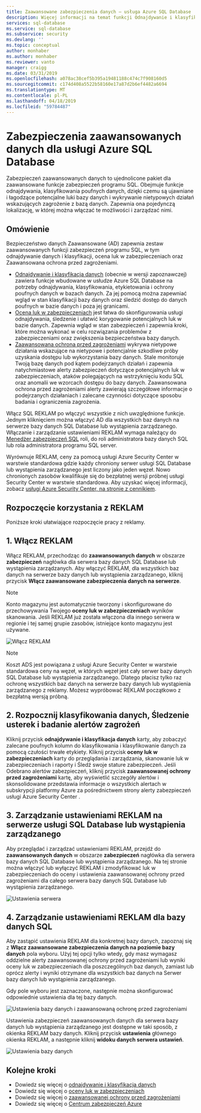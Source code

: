```yaml
---
title: Zaawansowane zabezpieczenia danych — usługa Azure SQL Database | Dokumentacja firmy Microsoft
description: Więcej informacji na temat funkcji Odnajdywanie i klasyfikowanie danych poufnych, zarządzanie swojej bazy danych, luk w zabezpieczeniach i wykrywanie nietypowych działań, które mogą wskazywać na zagrożenie dla usługi Azure SQL database.
services: sql-database
ms.service: sql-database
ms.subservice: security
ms.devlang: ''
ms.topic: conceptual
author: monhaber
ms.author: monhaber
ms.reviewer: vanto
manager: craigg
ms.date: 03/31/2019
ms.openlocfilehash: a078ac38cef5b395a19481188c474c7f908160d5
ms.sourcegitcommit: c174d408a5522b58160e17a87d2b6ef4482a6694
ms.translationtype: MT
ms.contentlocale: pl-PL
ms.lasthandoff: 04/18/2019
ms.locfileid: "59784487"
---
```

# <a name="advanced-data-security-for-azure-sql-database"></a>Zabezpieczenia zaawansowanych danych dla usługi Azure SQL Database

Zabezpieczeń zaawansowanych danych to ujednolicone pakiet dla zaawansowane funkcje zabezpieczeń programu SQL. Obejmuje funkcje odnajdywania, klasyfikowania poufnych danych, dzięki czemu są ujawniane i łagodzące potencjalne luki bazy danych i wykrywanie nietypowych działań wskazujących zagrożenie z bazą danych. Zapewnia ona pojedynczą lokalizację, w której można włączać te możliwości i zarządzać nimi.

## <a name="overview"></a>Omówienie

Bezpieczeństwo danych Zaawansowane (AD) zapewnia zestaw zaawansowanych funkcji zabezpieczeń programu SQL, w tym odnajdywanie danych i klasyfikacji, ocena luk w zabezpieczeniach oraz Zaawansowana ochrona przed zagrożeniami.

- [Odnajdywanie i klasyfikacja danych](sql-database-data-discovery-and-classification.md) (obecnie w wersji zapoznawczej) zawiera funkcje wbudowane w usłudze Azure SQL Database na potrzeby odnajdywania, klasyfikowania, etykietowania i ochrony poufnych danych w bazach danych. Za jej pomocą można zapewniać wgląd w stan klasyfikacji bazy danych oraz śledzić dostęp do danych poufnych w bazie danych i poza jej granicami.
- [Ocena luk w zabezpieczeniach](sql-vulnerability-assessment.md) jest łatwa do skonfigurowania usługi odnajdywania, śledzenie i ułatwić korygowanie potencjalnych luk w bazie danych. Zapewnia wgląd w stan zabezpieczeń i zapewnia kroki, które można wykonać w celu rozwiązania problemów z zabezpieczeniami oraz zwiększenia bezpieczeństwa bazy danych.
- [Zaawansowana ochrona przed zagrożeniami](sql-database-threat-detection-overview.md) wykrywa nietypowe działania wskazujące na nietypowe i potencjalnie szkodliwe próby uzyskania dostępu lub wykorzystania bazy danych. Stale monitoruje Twoją bazę danych pod kątem podejrzanych działań i zapewnia natychmiastowe alerty zabezpieczeń dotyczące potencjalnych luk w zabezpieczeniach, ataków polegających na wstrzyknięciu kodu SQL oraz anomalii we wzorcach dostępu do bazy danych. Zaawansowana ochrona przed zagrożeniami alerty zawierają szczegółowe informacje o podejrzanych działaniach i zalecane czynności dotyczące sposobu badania i ograniczenia zagrożenia.

Włącz SQL REKLAM po włączyć wszystkie z nich uwzględnione funkcje. Jednym kliknięciem można włączyć AD dla wszystkich baz danych na serwerze bazy danych SQL Database lub wystąpienia zarządzanego. Włączanie i zarządzanie ustawieniami REKLAM wymaga należący do [Menedżer zabezpieczeń SQL](https://docs.microsoft.com/azure/role-based-access-control/built-in-roles#sql-security-manager) roli, do roli administratora bazy danych SQL lub rola administratora programu SQL server. 

Wyrównuje REKLAM, ceny za pomocą usługi Azure Security Center w warstwie standardowa gdzie każdy chroniony serwer usługi SQL Database lub wystąpienia zarządzanego jest liczony jako jeden węzeł. Nowo chronionych zasobów kwalifikuje się do bezpłatnej wersji próbnej usługi Security Center w warstwie standardowa. Aby uzyskać więcej informacji, zobacz [usługi Azure Security Center, na stronie z cennikiem](https://azure.microsoft.com/pricing/details/security-center/).

## <a name="getting-started-with-ads"></a>Rozpoczęcie korzystania z REKLAM

Poniższe kroki ułatwiające rozpoczęcie pracy z reklamy.

## <a name="1-enable-ads"></a>1. Włącz REKLAM

Włącz REKLAM, przechodząc do **zaawansowanych danych** w obszarze **zabezpieczeń** nagłówka dla serwera bazy danych SQL Database lub wystąpienia zarządzanych. Aby włączyć REKLAM, dla wszystkich baz danych na serwerze bazy danych lub wystąpienia zarządzanego, kliknij przycisk **Włącz zaawansowane zabezpieczenia danych na serwerze**.

> [!NOTE]
> Konto magazynu jest automatycznie tworzony i skonfigurowane do przechowywania Twojego **oceny luk w zabezpieczeniach** wyników skanowania. Jeśli REKLAM już została włączona dla innego serwera w regionie i tej samej grupie zasobów, istniejące konto magazynu jest używane.

![Włącz REKLAM](./media/sql-advanced-protection/enable_ads.png) 

> [!NOTE]
> Koszt ADS jest powiązana z usługi Azure Security Center w warstwie standardowa ceny na węzeł, w których węzeł jest cały serwer bazy danych SQL Database lub wystąpienia zarządzanego. Dlatego płacisz tylko raz ochronę wszystkich baz danych na serwerze bazy danych lub wystąpienia zarządzanego z reklamy. Możesz wypróbować REKLAM początkowo z bezpłatną wersją próbną.

## <a name="2-start-classifying-data-tracking-vulnerabilities-and-investigating-threat-alerts"></a>2. Rozpocznij klasyfikowania danych, Śledzenie usterek i badanie alertów zagrożeń

Kliknij przycisk **odnajdywanie i klasyfikacja danych** karty, aby zobaczyć zalecane poufnych kolumn do klasyfikowania i klasyfikowanie danych za pomocą czułości trwałe etykiety. Kliknij przycisk **oceny luk w zabezpieczeniach** karty do przeglądania i zarządzania, skanowanie luk w zabezpieczeniach i raporty i Śledź swoje stature zabezpieczeń. Jeśli Odebrano alertów zabezpieczeń, kliknij przycisk **zaawansowanej ochrony przed zagrożeniami** kartę, aby wyświetlić szczegóły alertów i skonsolidowane przedstawia informacje o wszystkich alertach w subskrypcji platformy Azure za pośrednictwem strony alerty zabezpieczeń usługi Azure Security Center .

## <a name="3-manage-ads-settings-on-your-sql-database-server-or-managed-instance"></a>3. Zarządzanie ustawieniami REKLAM na serwerze usługi SQL Database lub wystąpienia zarządzanego

Aby przeglądać i zarządzać ustawieniami REKLAM, przejdź do **zaawansowanych danych** w obszarze **zabezpieczeń** nagłówka dla serwera bazy danych SQL Database lub wystąpienia zarządzanego. Na tej stronie można włączyć lub wyłączyć REKLAM i zmodyfikować luk w zabezpieczeniach do oceny i ustawienia zaawansowanej ochrony przed zagrożeniami dla całego serwera bazy danych SQL Database lub wystąpienia zarządzanego.

![Ustawienia serwera](./media/sql-advanced-protection/server_settings.png) 

## <a name="4-manage-ads-settings-for-a-sql-database"></a>4. Zarządzanie ustawieniami REKLAM dla bazy danych SQL

Aby zastąpić ustawienia REKLAM dla konkretnej bazy danych, zapoznaj się z **Włącz zaawansowane zabezpieczenia danych na poziomie bazy danych** pola wyboru. Użyj tej opcji tylko wtedy, gdy masz wymagasz oddzielne alerty zaawansowanej ochrony przed zagrożeniami lub wyniki oceny luk w zabezpieczeniach dla poszczególnych baz danych, zamiast lub oprócz alerty i wyniki otrzymane dla wszystkich baz danych na Serwer bazy danych lub wystąpienia zarządzanego.

Gdy pole wyboru jest zaznaczone, następnie można skonfigurować odpowiednie ustawienia dla tej bazy danych.
 
![Ustawienia bazy danych i zaawansowaną ochronę przed zagrożeniami](./media/sql-advanced-protection/database_threat_detection_settings.png) 

Ustawienia zabezpieczeń zaawansowanych danych dla serwera bazy danych lub wystąpienia zarządzanego jest dostępne w taki sposób, z okienka REKLAM bazy danych. Kliknij przycisk **ustawienia** głównego okienka REKLAM, a następnie kliknij **widoku danych serwera ustawień**. 

![Ustawienia bazy danych](./media/sql-advanced-protection/database_settings.png) 

## <a name="next-steps"></a>Kolejne kroki 

- Dowiedz się więcej o [odnajdywanie i klasyfikacja danych](sql-database-data-discovery-and-classification.md) 
- Dowiedz się więcej o [oceny luk w zabezpieczeniach](sql-vulnerability-assessment.md) 
- Dowiedz się więcej o [zaawansowanej ochrony przed zagrożeniami](sql-database-threat-detection.md)
- Dowiedz się więcej o [Centrum zabezpieczeń Azure](https://docs.microsoft.com/azure/security-center/security-center-intro)
